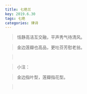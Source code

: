 ```yaml
---
title: 七绝兰
key: 2019.6.30
tags: 七绝
categories: 律诗
---
```


<blockquote class="blockquote-center">恬静高洁互交融，平声秀气待清风。
</blockquote>
<blockquote class="blockquote-center">金边莲瓣也高品，更吐芬芳慰老翁。
</blockquote>
<blockquote class="blockquote-center"></br>
</blockquote>
<blockquote class="blockquote-center">小注：
</blockquote>
<blockquote class="blockquote-center">金边指叶型，莲瓣指花型。
</blockquote>
<blockquote class="blockquote-center"></br>
</blockquote>
